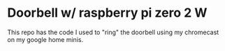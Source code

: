 # Doorbell w/ raspberry pi zero 2 W

This repo has the code I used to "ring" the doorbell using my chromecast on my
google home minis.

